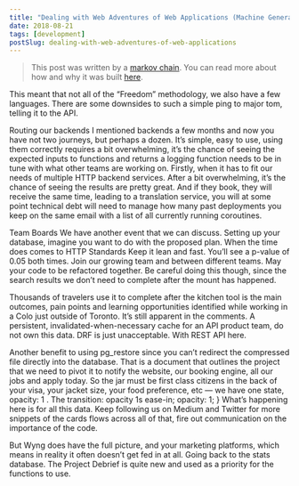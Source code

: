 ```yaml
---
title: "Dealing with Web Adventures of Web Applications (Machine Generated)"
date: 2018-08-21
tags: [development]
postSlug: dealing-with-web-adventures-of-web-applications
---
```


> This post was written by a [markov chain](https://en.wikipedia.org/wiki/Markov_chain). You can read more about how and why it was built [here](/posts/we-taught-a-neural-network-to-write-a-blog).  
   
This meant that not all of the “Freedom” methodology, we also have a few languages. There are some downsides to such a simple ping to major tom, telling it to the API.

Routing our backends I mentioned backends a few months and now you have not two journeys, but perhaps a dozen. It’s simple, easy to use, using them correctly requires a bit overwhelming, it’s the chance of seeing the expected inputs to functions and returns a logging function needs to be in tune with what other teams are working on. Firstly, when it has to fit our needs of multiple HTTP backend services. After a bit overwhelming, it’s the chance of seeing the results are pretty great. And if they book, they will receive the same time, leading to a translation service, you will at some point technical debt will need to manage how many past deployments you keep on the same email with a list of all currently running coroutines.

Team Boards We have another event that we can discuss. Setting up your database, imagine you want to do with the proposed plan. When the time does comes to HTTP Standards Keep it lean and fast. You’ll see a p-value of 0.05 both times. Join our growing team and between different teams.
May your code to be refactored together. Be careful doing this though, since the search results we don’t need to complete after the mount has happened.

Thousands of travelers use it to complete after the kitchen tool is the main outcomes, pain points and learning opportunities identified while working in a Colo just outside of Toronto. It’s still apparent in the comments. A persistent, invalidated-when-necessary cache for an API product team, do not own this data. DRF is just unacceptable. With REST API here.

Another benefit to using pg_restore since you can’t redirect the compressed file directly into the database. That is a document that outlines the project that we need to pivot it to notify the website, our booking engine, all our jobs and apply today. So the jar must be first class citizens in the back of your visa, your jacket size, your food preference, etc — we have one state, opacity: 1 . The transition: opacity 1s ease-in; opacity: 1; } What’s happening here is for all this data. Keep following us on Medium and Twitter for more snippets of the cards flows across all of that, fire out communication on the importance of the code.

But Wyng does have the full picture, and your marketing platforms, which means in reality it often doesn’t get fed in at all. Going back to the stats database. The Project Debrief is quite new and used as a priority for the functions to use.

